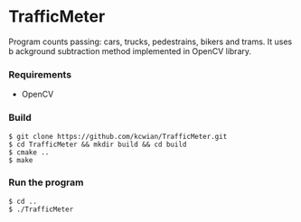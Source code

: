 # TrafficMeter
Program counts passing: cars, trucks, pedestrains, bikers and trams. It uses b ackground subtraction method implemented in OpenCV library.

### Requirements
- OpenCV

### Build
``` console
$ git clone https://github.com/kcwian/TrafficMeter.git
$ cd TrafficMeter && mkdir build && cd build
$ cmake ..
$ make
```

### Run the program
```console
$ cd ..
$ ./TrafficMeter
```

